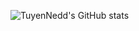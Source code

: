 ![TuyenNedd's GitHub stats](https://github-readme-stats.vercel.app/api?username=TuyenNedd&show_icons=true&theme=synthwave)
